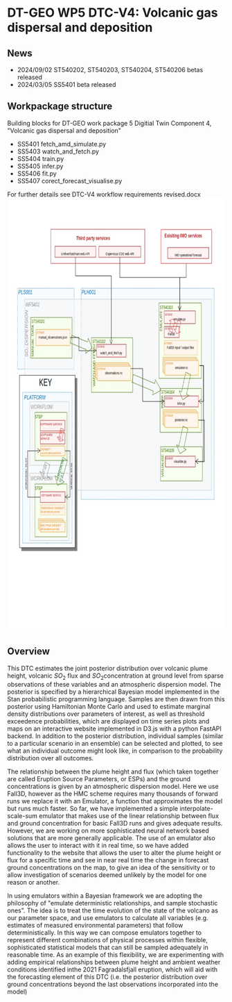 # DT-GEO WP5 DTC-V4: Volcanic gas dispersal and deposition
## News
 - 2024/09/02 ST540202, ST540203, ST540204, ST540206 betas released
 - 2024/03/05 SS5401 beta released

## Workpackage structure
Building blocks for DT-GEO work package 5 Digitial Twin Component 4, "Volcanic gas dispersal and deposition"
- SS5401 fetch_amd_simulate.py
- SS5403 watch_and_fetch.py
- SS5404 train.py
- SS5405 infer.py
- SS5406 fit.py
- SS5407 corect_forecast_visualise.py
  
For further details see DTC-V4 workflow requirements revised.docx
<a href="url"><img src="https://raw.githubusercontent.com/profskipulag/.github/main/diagram_full.jpg" height="1000" ></a>

## Overview
This DTC estimates the joint posterior distribution over volcanic plume height, volcanic $SO_2$ flux and $SO_2$​ concentration at ground level from sparse observations of these variables and an atmospheric dispersion model. The posterior is specified by a hierarchical Bayesian model implemented in the Stan probabilistic programming language. Samples are then drawn from this posterior using Hamiltonian Monte Carlo and used to estimate marginal density distributions over parameters of interest, as well as threshold exceedence probabilities, which are displayed on time series plots and maps on an interactive website implemented in D3.js with a python FastAPI backend. In addition to the posterior distribution, individual samples (similar to a particular scenario in an ensemble) can be selected and plotted, to see what an individual outcome might look like, in comparison to the probability distribution over all outcomes.


The relationship between the plume height and flux (which taken together are called Eruption Source Parameters, or ESPs) and the ground concentrations is given by an atmospheric dispersion model. Here we use Fall3D, however as the HMC scheme requires many thousands of forward runs we replace it with an Emulator, a function that approximates the model but runs much faster. So far, we have implemented a simple interpolate-scale-sum emulator that makes use of the linear relationship between flux and ground concentration for basic Fall3D runs and gives adequate results. However, we are working on more sophisticated neural network based solutions that are more generally applicable. The use of an emulator also allows the user to interact with it in real time, so we have added functionality to the website that allows the user to alter the plume height or flux for a specific time and see in near real time the change in forecast ground concentrations on the map, to give an idea of the sensitivity or to allow investigation of scenarios deemed unlikely by the model for one reason or another.

In using emulators within a Bayesian framework we are adopting the philosophy of "emulate deterministic relationships, and sample stochastic ones". The idea is to treat the time evolution of the state of the volcano as our parameter space, and use emulators to calculate all variables (e.g. estimates of measured environmental parameters) that follow deterministically. In this way we can compose emulators together to represent different combinations of physical processes within flexible, sophisticated statistical models that can still be sampled adequately in reasonable time. As an example of this flexibility, we are experimenting with adding empirical relationships between plume height and ambient weather conditions identified inthe 2021 Fagradalsfjall eruption, which will aid with the forecasting element of this DTC (i.e. the posterior distribution over ground concentrations beyond the last observations incorporated into the model)

<!--
#![Alt text](diagram_full.jpg?raw=true "Optional Title")




**Here are some ideas to get you started:**

🙋‍♀️ A short introduction - what is your organization all about?
🌈 Contribution guidelines - how can the community get involved?
👩‍💻 Useful resources - where can the community find your docs? Is there anything else the community should know?
🍿 Fun facts - what does your team eat for breakfast?
🧙 Remember, you can do mighty things with the power of [Markdown](https://docs.github.com/github/writing-on-github/getting-started-with-writing-and-formatting-on-github/basic-writing-and-formatting-syntax)
-->
